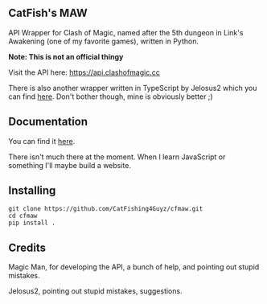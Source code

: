 ## CatFish's MAW
API Wrapper for Clash of Magic, named after the 5th dungeon in Link's Awakening (one of my favorite games), written in Python.

**Note: This is not an official thingy**

Visit the API here: https://api.clashofmagic.cc

There is also another wrapper written in TypeScript by Jelosus2 which you can find [here](https://github.com/Jelosus2/clashofmagic.js).
Don't bother though, mine is obviously better ;)

## Documentation
You can find it [here](https://github.com/CatFishing4Guyz/cfmaw/tree/main/docs/main.md).

There isn't much there at the moment. When I learn JavaScript or something I'll maybe build a website.

## Installing
```
git clone https://github.com/CatFishing4Guyz/cfmaw.git
cd cfmaw
pip install .
```

## Credits
Magic Man, for developing the API, a bunch of help, and pointing out stupid mistakes.

Jelosus2, pointing out stupid mistakes, suggestions.